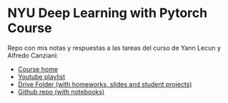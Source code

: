 # NYU Deep Learning with Pytorch Course

Repo con mis notas y respuestas a las tareas del curso de Yann Lecun y Alfredo Canziani:
- [Course home](https://atcold.github.io/pytorch-Deep-Learning/)
- [Youtube playlist](https://www.youtube.com/playlist?list=PLLHTzKZzVU9eaEyErdV26ikyolxOsz6mq)
- [Drive Folder (with homeworks, slides and student projects)](https://drive.google.com/drive/folders/1-9th2FpFJy5OnfoVU_9_Dc1SgSjgnw8w?usp=sharing)
- [Github repo (with notebooks)](https://github.com/Atcold/pytorch-Deep-Learning)